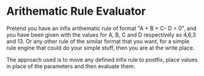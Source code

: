 # Arithematic Rule Evaluator

Pretend you have an infix arithematic rule of format "A + B + C- D = 0", and you have been given with the values for A, B, C and D respectively as 4,6,3 and 13.
Or any other rule of the similar format that you want, for a simple rule engine that could do your simple stuff, then you are at the write place. 

The approach used is to move any defined infix rule to postfix, place values in place of the parameters and then evaluate them.
